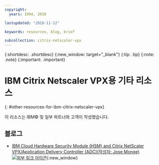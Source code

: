 ```yaml
---
copyright:
  years: 1994, 2018

lastupdated: "2018-11-12"

keywords: resources, blog, brief

subcollection: citrix-netscaler-vpx
---
```


{:shortdesc: .shortdesc}
{:new_window: target="_blank"}
{:tip: .tip}
{:note: .note}
{:important: .important}

# IBM Citrix Netscaler VPX용 기타 리소스
{: #other-resources-for-ibm-citrix-netscaler-vpx}

이 리소스는 IBM© 및 일부 파트너와 고객이 작성했습니다.

## 블로그

 * [IBM Cloud Hardware Security Module (HSM) and Citrix NetScaler VPX/Application Delivery Controller (ADC)(작성자: Jose Monge) ![외부 링크 아이콘](../../icons/launch-glyph.svg "외부 링크 아이콘")](https://www.ibm.com/blogs/bluemix/2018/11/deploy-ssl-offload-in-citrix-netscaler-vpx-adc-using-ibm-cloud-hsm/){:new_window}

